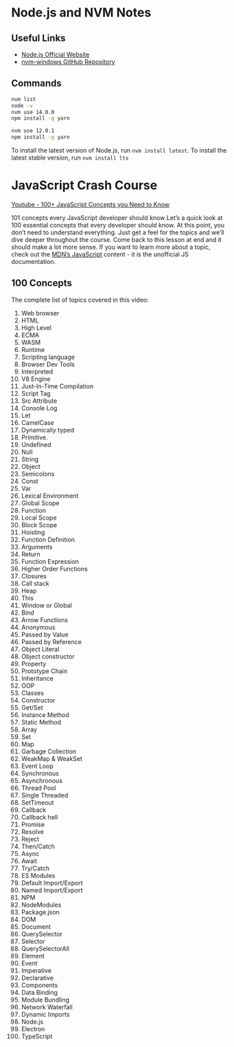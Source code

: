 # Node.js and NVM Notes

## Useful Links
- [Node.js Official Website](https://nodejs.org/en/)
- [nvm-windows GitHub Repository](https://github.com/coreybutler/nvm-windows)

## Commands
```sh
nvm list
node -v
nvm use 14.0.0
npm install -g yarn

nvm use 12.0.1
npm install -g yarn
```

To install the latest version of Node.js, run `nvm install latest`. 
To install the latest stable version, run  ```nvm install lts```

# JavaScript Crash Course
[Youtube - 100+ JavaScript Concepts you Need to Know](https://youtu.be/lkIFF4maKMU)

101 concepts every JavaScript developer should know
Let’s a quick look at 100 essential concepts that every developer should know. At this point, you don’t need to understand everything. Just get a feel for the topics and we’ll dive deeper throughout the course. Come back to this lesson at end and it should make a lot more sense.
If you want to learn more about a topic, check out the [MDN’s JavaScript](https://developer.mozilla.org/en-US/docs/Web/JavaScript) content - it is the unofficial JS documentation.

## 100 Concepts
The complete list of topics covered in this video:  
<ol>
<li>Web browser</li>
<li>HTML</li>
<li>High Level</li>
<li>ECMA</li>
<li>WASM</li>
<li>Runtime</li>
<li>Scripting language</li>
<li>Browser Dev Tools</li>
<li>Interpreted</li>
<li>V8 Engine</li>
<li>Just-In-Time Compilation</li>
<li>Script Tag</li>
<li>Src Attribute</li>
<li>Console Log</li>
<li>Let</li>
<li>CamelCase</li>
<li>Dynamically typed</li>
<li>Primitive.</li>
<li>Undefined</li>
<li>Null</li>
<li>String</li>
<li>Object</li>
<li>Semicolons</li>
<li>Const</li>
<li>Var</li>
<li>Lexical Environment</li>
<li>Global Scope</li>
<li>Function</li>
<li>Local Scope</li>
<li>Block Scope</li>
<li>Hoisting</li>
<li>Function Definition</li>
<li>Arguments</li>
<li>Return</li>
<li>Function Expression</li>
<li>Higher Order Functions</li>
<li>Closures</li>
<li>Call stack</li>
<li>Heap</li>
<li>This</li>
<li>Window or Global</li>
<li>Bind</li>
<li>Arrow Functions</li>
<li>Anonymous</li>
<li>Passed by Value</li>
<li>Passed by Reference</li>
<li>Object Literal</li>
<li>Object constructor</li>
<li>Property</li>
<li>Prototype Chain</li>
<li>Inheritance</li>
<li>OOP</li>
<li>Classes</li>
<li>Constructor</li>
<li>Get/Set</li>
<li>Instance Method</li>
<li>Static Method</li>
<li>Array</li>
<li>Set</li>
<li>Map</li>
<li>Garbage Collection</li>
<li>WeakMap &amp; WeakSet</li>
<li>Event Loop</li>
<li>Synchronous</li>
<li>Asynchronous</li>
<li>Thread Pool</li>
<li>Single Threaded</li>
<li>SetTimeout</li>
<li>Callback</li>
<li>Callback hell</li>
<li>Promise</li>
<li>Resolve</li>
<li>Reject</li>
<li>Then/Catch</li>
<li>Async</li>
<li>Await</li>
<li>Try/Catch</li>
<li>ES Modules</li>
<li>Default Import/Export</li>
<li>Named Import/Export</li>
<li>NPM</li>
<li>NodeModules</li>
<li>Package.json</li>
<li>DOM</li>
<li>Document</li>
<li>QuerySelector</li>
<li>Selector</li>
<li>QuerySelectorAll</li>
<li>Element</li>
<li>Event</li>
<li>Imperative</li>
<li>Declarative</li>
<li>Components</li>
<li>Data Binding</li>
<li>Module Bundling</li>
<li>Network Waterfall</li>
<li>Dynamic Imports</li>
<li>Node.js</li>
<li>Electron</li>
<li>TypeScript</li>
</ol>

<!-- 
git remote remove origin

git remote add origin https://github.com/ankitT20/JS_Vanilla_Fireship.git
git branch -M main
git push -u origin main 
-->
<!-- 
git init
git add .
git commit -m "first commit"
git branch -M main
git remote add origin https://github.com/ankitT20/JS_Vanilla_Fireship.git
git push -u origin main
 -->




<!-- 
c:; cd 'c:\Users\ANKIT\Documents\VScode\javascript-course'; git add .; git commit -a -m "additional commit Feb 2025"; git push -u origin main;
 -->
